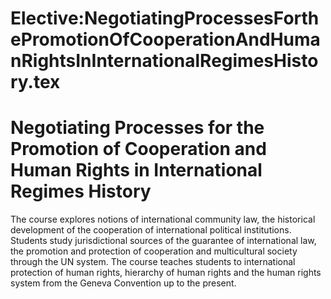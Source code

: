 






Elective:NegotiatingProcessesForthePromotionOfCooperationAndHumanRightsInInternationalRegimesHistory.tex
========================================================================================================






Negotiating Processes for the Promotion of Cooperation and Human Rights in International Regimes History
========================================================================================================


The course explores notions of international community law, the historical development of the cooperation of international political institutions. Students study jurisdictional sources of the guarantee of international law, the promotion and protection of cooperation and multicultural society through the UN system. The course teaches students to international protection of human rights, hierarchy of human rights and the human rights system from the Geneva Convention up to the present.











